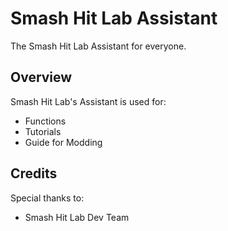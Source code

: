 # Smash Hit Lab Assistant
The Smash Hit Lab Assistant for everyone.

## Overview 
Smash Hit Lab's Assistant is used for:

- Functions
- Tutorials
- Guide for Modding

## Credits
Special thanks to:

- Smash Hit Lab Dev Team
